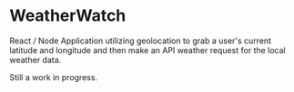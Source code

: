 # WeatherWatch

React / Node Application utilizing geolocation to grab a user's current latitude and longitude and then make an API weather request for the local weather data.

Still a work in progress.
